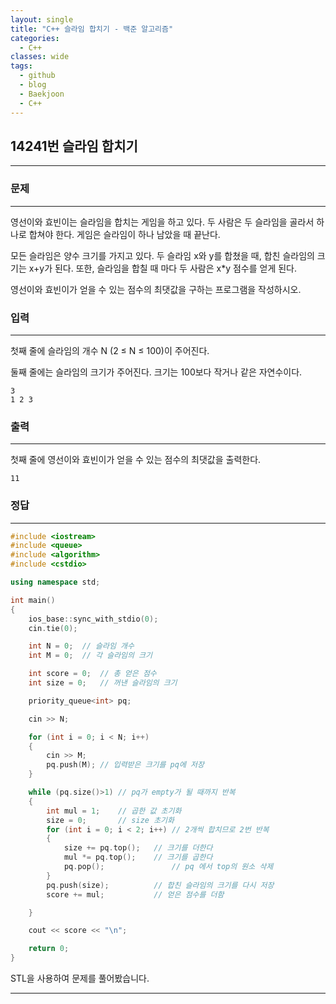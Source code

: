 ```yaml
---
layout: single
title: "C++ 슬라임 합치기 - 백준 알고리즘"
categories:
  - C++
classes: wide
tags:
  - github
  - blog
  - Baekjoon
  - C++
---
```

## 14241번 **슬라임 합치기**
---

### 문제
---
영선이와 효빈이는 슬라임을 합치는 게임을 하고 있다. 두 사람은 두 슬라임을 골라서 하나로 합쳐야 한다. 게임은 슬라임이 하나 남았을 때 끝난다.

모든 슬라임은 양수 크기를 가지고 있다. 두 슬라임 x와 y를 합쳤을 때, 합친 슬라임의 크기는 x+y가 된다. 또한, 슬라임을 합칠 때 마다 두 사람은 x*y 점수를 얻게 된다.

영선이와 효빈이가 얻을 수 있는 점수의 최댓값을 구하는 프로그램을 작성하시오.

### 입력
---
첫째 줄에 슬라임의 개수 N (2 ≤ N ≤ 100)이 주어진다.

둘째 줄에는 슬라임의 크기가 주어진다. 크기는 100보다 작거나 같은 자연수이다.
```
3
1 2 3
```

### 출력
---
첫째 줄에 영선이와 효빈이가 얻을 수 있는 점수의 최댓값을 출력한다.
```
11
```

### 정답
---
```c++
#include <iostream>
#include <queue>
#include <algorithm>
#include <cstdio>

using namespace std;

int main()
{
	ios_base::sync_with_stdio(0);
	cin.tie(0);

	int N = 0;	// 슬라임 개수
	int M = 0;	// 각 슬라임의 크기

	int score = 0;	// 총 얻은 점수
	int size = 0;	// 꺼낸 슬라임의 크기

	priority_queue<int> pq;

	cin >> N;

	for (int i = 0; i < N; i++)
	{
		cin >> M;
		pq.push(M);	// 입력받은 크기를 pq에 저장
	}

	while (pq.size()>1)	// pq가 empty가 될 때까지 반복
	{
		int mul = 1;	// 곱한 값 초기화
		size = 0;		// size 초기화
		for (int i = 0; i < 2; i++)	// 2개씩 합치므로 2번 반복
		{
			size += pq.top();	// 크기를 더한다
			mul *= pq.top();	// 크기를 곱한다
			pq.pop();		    	// pq 에서 top의 원소 삭제
		}
		pq.push(size);			// 합친 슬라임의 크기를 다시 저장
		score += mul;	  		// 얻은 점수를 더함

	}

	cout << score << "\n";

	return 0;
}

```
STL을 사용하여 문제를 풀어봤습니다.

---
